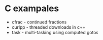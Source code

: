 # C exampales

* cfrac - continued fractions
* curlpp - threaded downloads in c++
* task - multi-tasking using computed gotos
